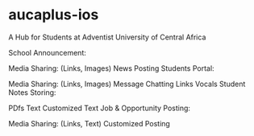 # aucaplus-ios

A Hub for Students at Adventist University of Central Africa

School Announcement:

Media Sharing: (Links, Images)
News Posting
Students Portal:

Media Sharing: (Links, Images)
Message Chatting
Links
Vocals
Student Notes Storing:

PDfs
Text
Customized Text
Job & Opportunity Posting:

Media Sharing: (Links, Text)
Customized Posting
